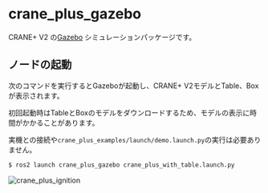# crane_plus_gazebo

CRANE+ V2 の[Gazebo](https://gazebosim.org/home)
シミュレーションパッケージです。

## ノードの起動

次のコマンドを実行するとGazeboが起動し、CRANE+ V2モデルとTable、Boxが表示されます。

初回起動時はTableとBoxのモデルをダウンロードするため、モデルの表示に時間がかかることがあります。

実機との接続や`crane_plus_examples/launch/demo.launch.py`の実行は必要ありません。

```sh
$ ros2 launch crane_plus_gazebo crane_plus_with_table.launch.py
```

![crane_plus_ignition](https://rt-net.github.io/images/crane-plus/crane_plus_ignition.png)
